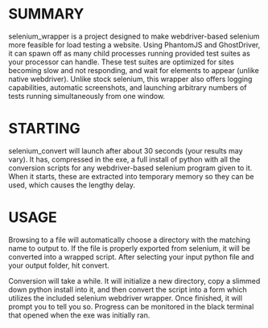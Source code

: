 SUMMARY
======
selenium_wrapper is a project designed to make webdriver-based selenium more feasible for load testing a website. 
Using PhantomJS and GhostDriver, it can spawn off as many child processes running provided test suites as your 
processor can handle. These test suites are optimized for sites becoming slow and not responding, and wait for
elements to appear (unlike native webdriver). Unlike stock selenium, this wrapper also offers logging capabilities,
automatic screenshots, and launching arbitrary numbers of tests running simultaneously from one window.

STARTING
======
selenium_convert will launch after about 30 seconds (your results may vary). It has, compressed in the exe, 
a full install of python with all the conversion scripts for any webdriver-based selenium program given to it. 
When it starts, these are extracted into temporary memory so they can be used, which causes the lengthy delay.

USAGE
======
Browsing to a file will automatically choose a directory with the matching name to output to. If the file
is properly exported from selenium, it will be converted into a wrapped script. After selecting your input 
python file and your output folder, hit convert.

Conversion will take a while. It will initialize a new directory, copy a slimmed down python install into it,
and then convert the script into a form which utilizes the included selenium webdriver wrapper. Once finished,
it will prompt you to tell you so. Progress can be monitored in the black terminal that opened when the exe was
initially ran.
